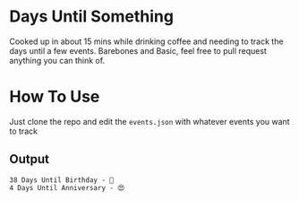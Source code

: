 # Days Until Something
Cooked up in about 15 mins while drinking coffee and needing to track the days until a few events.
Barebones and Basic, feel free to pull request anything you can think of.

# How To Use
Just clone the repo and edit the `events.json` with whatever events you want to track

## Output

```
38 Days Until Birthday - 🎉 
4 Days Until Anniversary - 😍 
```

